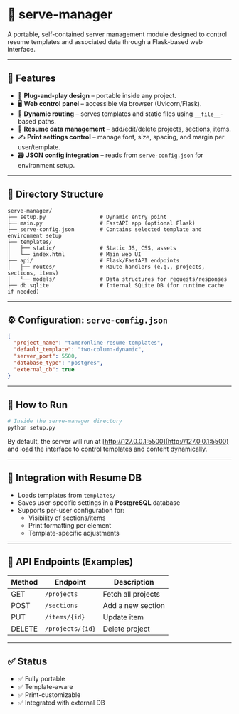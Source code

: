 # 📂 serve-manager

A portable, self-contained server management module designed to control resume templates and associated data through a Flask-based web interface.

---

## 📌 Features

- 🔌 **Plug-and-play design** – portable inside any project.
- 🖥️ **Web control panel** – accessible via browser (Uvicorn/Flask).
- 🧩 **Dynamic routing** – serves templates and static files using `__file__`-based paths.
- 🧾 **Resume data management** – add/edit/delete projects, sections, items.
- ✍️ **Print settings control** – manage font, size, spacing, and margin per user/template.
- 🗃️ **JSON config integration** – reads from `serve-config.json` for environment setup.

---

## 📁 Directory Structure

```
serve-manager/
├── setup.py                 # Dynamic entry point
├── main.py                  # FastAPI app (optional Flask)
├── serve-config.json        # Contains selected template and environment setup
├── templates/
│   ├── static/              # Static JS, CSS, assets
│   └── index.html           # Main web UI
├── api/                     # Flask/FastAPI endpoints
│   ├── routes/              # Route handlers (e.g., projects, sections, items)
│   └── models/              # Data structures for requests/responses
├── db.sqlite                # Internal SQLite DB (for runtime cache if needed)
```

---

## ⚙️ Configuration: `serve-config.json`

```json
{
  "project_name": "tameronline-resume-templates",
  "default_template": "two-column-dynamic",
  "server_port": 5500,
  "database_type": "postgres",
  "external_db": true
}
```

---

## 🚀 How to Run

```bash
# Inside the serve-manager directory
python setup.py
```

By default, the server will run at [http://127.0.0.1:5500](http://127.0.0.1:5500) and load the interface to control templates and content dynamically.

---

## 🧠 Integration with Resume DB

- Loads templates from `templates/`
- Saves user-specific settings in a **PostgreSQL** database
- Supports per-user configuration for:
  - Visibility of sections/items
  - Print formatting per element
  - Template-specific adjustments

---

## 🧪 API Endpoints (Examples)

| Method | Endpoint         | Description                    |
|--------|------------------|--------------------------------|
| GET    | `/projects`      | Fetch all projects             |
| POST   | `/sections`      | Add a new section              |
| PUT    | `/items/{id}`    | Update item                    |
| DELETE | `/projects/{id}` | Delete project                 |

---

## ✅ Status

- ✅ Fully portable
- ✅ Template-aware
- ✅ Print-customizable
- ✅ Integrated with external DB